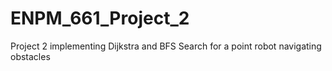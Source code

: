 # ENPM_661_Project_2
 Project 2 implementing Dijkstra and BFS Search for a point robot navigating obstacles
